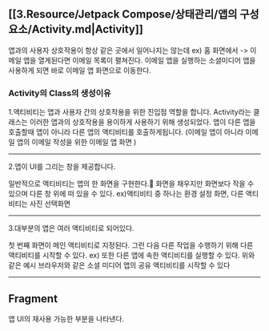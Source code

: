 
## [[3.Resource/Jetpack Compose/상태관리/앱의 구성요소/Activity.md|Activity]]

앱과의 사용자 상호작용이 항상 같은 곳에서 일어나지는 않는데
ex) 홈 화면에서  -> 이메일 앱을 열게된다면 이메일 목록이 펼쳐진다.
이메일 앱을 실행하는 소셜미디어 앱을 사용하게 되면 바로 이메일 앱 화면으로 이동한다.


### Activity의 Class의 생성이유 

1.액티비티는 앱과 사용자 간의 상호작용을 위한 진입점 역할을 합니다.
Activity라는 클래스는 이러한 앱과의 상호작용을 용이하게 사용하기 위해 생성되었다.
앱이 다른 앱을 호출할때 앱이 아니라 다른 앱의 액티비티를 호출하게됩니다. (이메일 앱이 아니라 이메일 앱의 이메일 작성을 위한 이메일 앱 화면 )

---

2.앱이 UI를 그리는 창을 제공합니다.

일반적으로 액티비티는 앱의 한 화면을 구현한다.
화면을 채우지만 화면보다 작을 수 있으며 다른 창 위에 떠 있을 수 있다.
ex)액티비티 중 하나는 환경 설정 화면, 다른 액티비티는 사진 선택화면

---

3.대부분의 앱은 여러 액티비티로 되어있다.

첫 번째 화면이 메인 액티비티로 지정된다.
그런 다음 다른 작업을 수행하기 위해 다른 액티비티를 시작할 수 있다.
ex)
또한 다른 앱에 속한 액티비티를 실행할 수 있다. 위와 같은 예시 브라우저와 같은 소셜 미디어 앱의 공유 액티비티를 시작할 수 있다

-----


## Fragment

앱 UI의 재사용 가능한 부분을 나타낸다.

